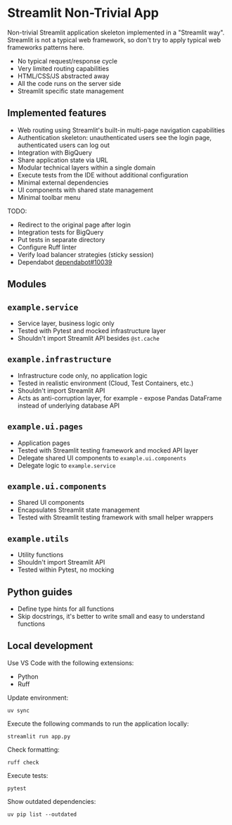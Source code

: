 # Streamlit Non-Trivial App

Non-trivial Streamlit application skeleton implemented in a "Streamlit way".
Streamlit is not a typical web framework, so don't try to apply typical web frameworks patterns here.

* No typical request/response cycle
* Very limited routing capabilities
* HTML/CSS/JS abstracted away
* All the code runs on the server side
* Streamlit specific state management

## Implemented features

* Web routing using Streamlit's built-in multi-page navigation capabilities
* Authentication skeleton: unauthenticated users see the login page, authenticated users can log out
* Integration with BigQuery
* Share application state via URL
* Modular technical layers within a single domain
* Execute tests from the IDE without additional configuration
* Minimal external dependencies
* UI components with shared state management
* Minimal toolbar menu

TODO:

* Redirect to the original page after login
* Integration tests for BigQuery
* Put tests in separate directory
* Configure Ruff linter
* Verify load balancer strategies (sticky session)
* Dependabot [dependabot#10039](https://github.com/dependabot/dependabot-core/issues/10039)

## Modules

## `example.service`

* Service layer, business logic only
* Tested with Pytest and mocked infrastructure layer
* Shouldn't import Streamlit API besides `@st.cache`

## `example.infrastructure`

* Infrastructure code only, no application logic
* Tested in realistic environment (Cloud, Test Containers, etc.)
* Shouldn't import Streamlit API
* Acts as anti-corruption layer, for example - expose Pandas DataFrame instead of underlying database API

## `example.ui.pages`

* Application pages
* Tested with Streamlit testing framework and mocked API layer
* Delegate shared UI components to `example.ui.components`
* Delegate logic to `example.service`

## `example.ui.components`

* Shared UI components
* Encapsulates Streamlit state management
* Tested with Streamlit testing framework with small helper wrappers

## `example.utils`

* Utility functions
* Shouldn't import Streamlit API
* Tested within Pytest, no mocking

## Python guides

* Define type hints for all functions
* Skip docstrings, it's better to write small and easy to understand functions

## Local development

Use VS Code with the following extensions:

* Python
* Ruff

Update environment:

```shell
uv sync
```

Execute the following commands to run the application locally:

```shell
streamlit run app.py
```

Check formatting:

```shell
ruff check
```

Execute tests:

```shell
pytest
```

Show outdated dependencies:

```shell
uv pip list --outdated
```
